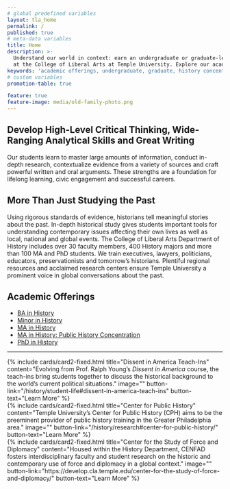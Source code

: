 ```yaml
---
# global predefined variables
layout: tla_home
permalink: /
published: true
# meta-data variables
title: Home
description: >-
  Understand our world in context: earn an undergraduate or graduate-level degree in History
  at the College of Liberal Arts at Temple University. Explore our academic offerings and history concentration.
keywords: 'academic offerings, undergraduate, graduate, history concentration'
# custom variables
promotion-table: true

feature: true
feature-image: media/old-family-photo.png
---
```

## Develop High-Level Critical Thinking, Wide-Ranging Analytical Skills and Great Writing
Our students learn to master large amounts of information, conduct in-depth research, contextualize evidence from a variety of sources and craft powerful written and oral arguments. These strengths are a foundation for lifelong learning, civic engagement and successful careers.

## More Than Just Studying the Past
Using rigorous standards of evidence, historians tell meaningful stories about the past. In-depth historical study gives students important tools for understanding contemporary issues affecting their own lives as well as local, national and global events. The College of Liberal Arts Department of History includes over 30 faculty members, 400 History majors and more than 100 MA and PhD students. We train executives, lawyers, politicians, educators, preservationists and tomorrow’s historians. Plentiful regional resources and acclaimed research centers ensure Temple University a prominent voice in global conversations about the past.

## Academic Offerings
- [BA in History](https://www.temple.edu/academics/degree-programs/history-major-la-hist-ba)
- [Minor in History](http://bulletin.temple.edu/undergraduate/liberal-arts/history/minor-history/)
- [MA in History](https://www.temple.edu/academics/degree-programs/history-ma-la-hist-ma)
- [MA in History: Public History Concentration](https://sites.temple.edu/centerforpublichistory/graduate-program/)
- [PhD in History](https://www.temple.edu/academics/degree-programs/history-phd-la-hist-phd)

___

<div class="row row-wide">
  <div class="col m12 l4">{% include cards/card2-fixed.html
    title="Dissent in America Teach-Ins"
    content="Evolving from Prof. Ralph Young’s <i>Dissent in America</i> course, the teach-ins bring students together to discuss the historical background to the world’s current political situations."
    image=""
    button-link="/history/student-life#dissent-in-america-teach-ins"
    button-text="Learn More" %}
  </div>
  <div class="row row-wide">
    <div class="col m12 l4">{% include cards/card2-fixed.html
      title="Center for Public History"
      content="Temple University’s Center for Public History (CPH) aims to be the preeminent provider of public history training in the Greater Philadelphia area."
      image=""
      button-link="/history/research#center-for-public-history/"
      button-text="Learn More" %}
    </div>
    <div class="row row-wide">
      <div class="col m12 l4">{% include cards/card2-fixed.html
        title="Center for the Study of Force and Diplomacy"
        content="Housed within the History Department, CENFAD fosters interdisciplinary faculty and student research on the historic and contemporary use of force and diplomacy in a global context."
        image=""
        button-link="https://develop.cla.temple.edu/center-for-the-study-of-force-and-diplomacy/"
        button-text="Learn More" %}
      </div>
</div>
